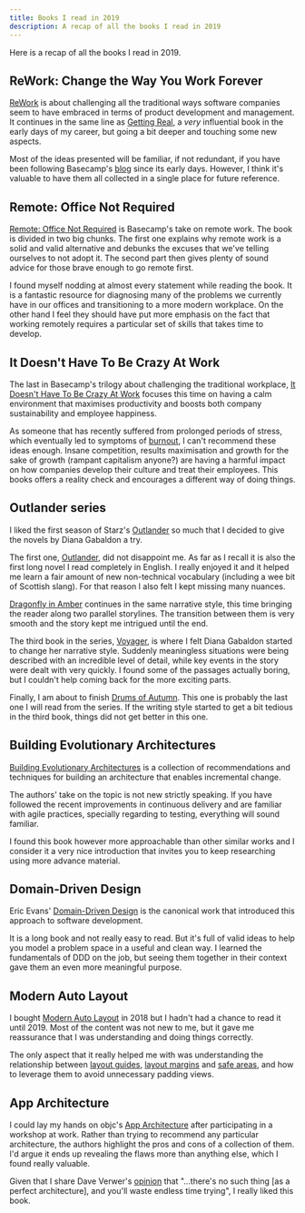 ```yaml
---
title: Books I read in 2019
description: A recap of all the books I read in 2019
---
```

Here is a recap of all the books I read in 2019.

<!--more-->

## ReWork: Change the Way You Work Forever
[ReWork](https://basecamp.com/books/rework) is about challenging all the traditional ways software companies seem to have embraced in terms of product development and management. It continues in the same line as [Getting Real](https://basecamp.com/books/getting-real), a _very_ influential book in the early days of my career, but going a bit deeper and touching some new aspects.

Most of the ideas presented will be familiar, if not redundant, if you have been following Basecamp's [blog](https://signalvnoise.com/) since its early days. However, I think it's valuable to have them all collected in a single place for future reference.

## Remote: Office Not Required
[Remote: Office Not Required](https://basecamp.com/books/remote) is Basecamp's take on remote work. The book is divided in two big chunks. The first one explains why remote work is a solid and valid alternative and debunks the excuses that we've telling ourselves to not adopt it. The second part then gives plenty of sound advice for those brave enough to go remote first.

I found myself nodding at almost every statement while reading the book. It is a fantastic resource for diagnosing many of the problems we currently have in our offices and transitioning to a more modern workplace. On the other hand I feel they should have put more emphasis on the fact that working remotely requires a particular set of skills that takes time to develop.

## It Doesn't Have To Be Crazy At Work
The last in Basecamp's trilogy about challenging the traditional workplace, [It Doesn't Have To Be Crazy At Work](https://basecamp.com/books/calm) focuses this time on having a calm environment that maximises productivity and boosts both company sustainability and employee happiness.

As someone that has recently suffered from prolonged periods of stress, which eventually led to symptoms of [burnout](https://en.wikipedia.org/wiki/Occupational_burnout), I can't recommend these ideas enough. Insane competition, results maximisation and growth for the sake of growth (rampant capitalism anyone?) are having a harmful impact on how companies develop their culture and treat their employees. This books offers a reality check and encourages a different way of doing things.

## Outlander series
I liked the first season of Starz's [Outlander](https://www.starz.com/us/en/series/21796) so much that I decided to give the novels by Diana Gabaldon a try.

The first one, [Outlander](https://en.wikipedia.org/wiki/Outlander_(novel)), did not disappoint me. As far as I recall it is also the first long novel I read completely in English. I really enjoyed it and it helped me learn a fair amount of new non-technical vocabulary (including a wee bit of Scottish slang). For that reason I also felt I kept missing many nuances.

[Dragonfly in Amber](https://en.wikipedia.org/wiki/Dragonfly_in_Amber) continues in the same narrative style, this time bringing the reader along two parallel storylines. The transition between them is very smooth and the story kept me intrigued until the end.

The third book in the series, [Voyager](https://en.wikipedia.org/wiki/Voyager_(novel)), is where I felt Diana Gabaldon started to change her narrative style. Suddenly meaningless situations were being described with an incredible level of detail, while key events in the story were dealt with very quickly. I found some of the passages actually boring, but I couldn't help coming back for the more exciting parts.

Finally, I am about to finish [Drums of Autumn](https://en.wikipedia.org/wiki/Drums_of_Autumn). This one is probably the last one I will read from the series. If the writing style started to get a bit tedious in the third book, things did not get better in this one.

## Building Evolutionary Architectures
[Building Evolutionary Architectures](https://www.thoughtworks.com/books/building-evolutionary-architectures) is a collection of recommendations and techniques for building an architecture that enables incremental change.

The authors' take on the topic is not new strictly speaking. If you have followed the recent improvements in continuous delivery and are familiar with agile practices, specially regarding to testing, everything will sound familiar.

I found this book however more approachable than other similar works and I consider it a very nice introduction that invites you to keep researching using more advance material.

## Domain-Driven Design
Eric Evans' [Domain-Driven Design](https://dddcommunity.org/book/evans_2003/) is the canonical work that introduced this approach to software development.

It is a long book and not really easy to read. But it's full of valid ideas to help you model a problem space in a useful and clean way. I learned the fundamentals of DDD on the job, but seeing them together in their context gave them an even more meaningful purpose.

## Modern Auto Layout
I bought [Modern Auto Layout](https://useyourloaf.com/autolayout/) in 2018 but I hadn't had a chance to read it until 2019. Most of the content was not new to me, but it gave me reassurance that I was understanding and doing things correctly.

The only aspect that it really helped me with was understanding the relationship between [layout guides](https://developer.apple.com/documentation/uikit/uilayoutguide), [layout margins](https://developer.apple.com/documentation/uikit/uiview/1622566-layoutmargins) and [safe areas](https://developer.apple.com/documentation/uikit/uiview/2891102-safearealayoutguide), and how to leverage them to avoid unnecessary padding views.

## App Architecture
I could lay my hands on objc's [App Architecture](https://www.objc.io/books/app-architecture/) after participating in a workshop at work. Rather than trying to recommend any particular architecture, the authors highlight the pros and cons of a collection of them. I'd argue it ends up revealing the flaws more than anything else, which I found really valuable.

Given that I share Dave Verwer's [opinion](https://iosdevweekly.com/issues/445) that "…there's no such thing [as a perfect architecture], and you'll waste endless time trying", I really liked this book.